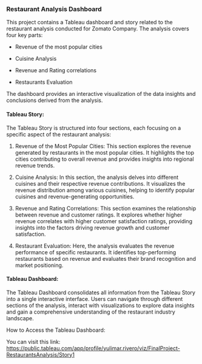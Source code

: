 ### Restaurant Analysis Dashboard 

This project contains a Tableau dashboard and story related to the restaurant analysis conducted for Zomato Company. The analysis covers four key parts: 

- Revenue of the most popular cities

- Cuisine Analysis

- Revenue and Rating correlations

- Restaurants Evaluation

The dashboard provides an interactive visualization of the data insights and conclusions derived from the analysis.

#### Tableau Story:

The Tableau Story is structured into four sections, each focusing on a specific aspect of the restaurant analysis:

1. Revenue of the Most Popular Cities: This section explores the revenue generated by restaurants in the most popular cities. It highlights the top cities contributing to overall revenue and provides insights into regional revenue trends.

2. Cuisine Analysis: In this section, the analysis delves into different cuisines and their respective revenue contributions. It visualizes the revenue distribution among various cuisines, helping to identify popular cuisines and revenue-generating opportunities.

3. Revenue and Rating Correlations: This section examines the relationship between revenue and customer ratings. It explores whether higher revenue correlates with higher customer satisfaction ratings, providing insights into the factors driving revenue growth and customer satisfaction.

4. Restaurant Evaluation: Here, the analysis evaluates the revenue performance of specific restaurants. It identifies top-performing restaurants based on revenue and evaluates their brand recognition and market positioning.

#### Tableau Dashboard:

The Tableau Dashboard consolidates all information from the Tableau Story into a single interactive interface. Users can navigate through different sections of the analysis, interact with visualizations to explore data insights and gain a comprehensive understanding of the restaurant industry landscape.

How to Access the Tableau Dashboard:

You can visit this link: https://public.tableau.com/app/profile/yulimar.rivero/viz/FinalProject-RestaurantsAnalysis/Story1
